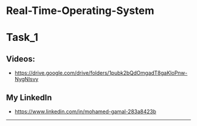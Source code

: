 # Real-Time-Operating-System

# Task_1

## Videos:
* https://drive.google.com/drive/folders/1pubk2bQdOmgadT8gaKloPnw-NygNlsvy

## My LinkedIn
* https://www.linkedin.com/in/mohamed-gamal-283a8423b

*******